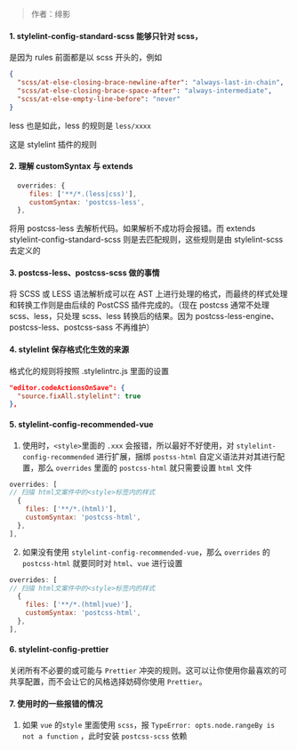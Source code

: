 > 作者：绯影

#### 1. stylelint-config-standard-scss 能够只针对 scss，

是因为 rules 前面都是以 scss 开头的，例如

```json
{
  "scss/at-else-closing-brace-newline-after": "always-last-in-chain",
  "scss/at-else-closing-brace-space-after": "always-intermediate",
  "scss/at-else-empty-line-before": "never"
}
```

less 也是如此，less 的规则是 `less/xxxx`

这是 stylelint 插件的规则

#### 2. 理解 customSyntax 与 extends

```js
  overrides: {
     files: ['**/*.(less|css)'],
     customSyntax: 'postcss-less',
  },
```

将用 postcss-less 去解析代码。如果解析不成功将会报错。而 extends stylelint-config-standard-scss 则是去匹配规则，这些规则是由 stylelint-scss 去定义的

#### 3. postcss-less、postcss-scss 做的事情

将 SCSS 或 LESS 语法解析成可以在 AST 上进行处理的格式，而最终的样式处理和转换工作则是由后续的 PostCSS 插件完成的。（现在 postcss 通常不处理 scss、less，只处理 scss、less 转换后的结果。因为 postcss-less-engine、postcss-less、postcss-sass 不再维护）

#### 4. stylelint 保存格式化生效的来源

格式化的规则将按照 .stylelintrc.js 里面的设置

```json
"editor.codeActionsOnSave": {
  "source.fixAll.stylelint": true
},
```

#### 5. stylelint-config-recommended-vue

1. 使用时，`<style>`里面的 `.xxx` 会报错，所以最好不好使用，对 `stylelint-config-recommended` 进行扩展，捆绑 `postss-html` 自定义语法并对其进行配置，那么 `overrides` 里面的 `postcss-html` 就只需要设置 `html` 文件

```js
overrides: [
// 扫描 html文案件中的<style>标签内的样式
  {
    files: ['**/*.(html)'],
    customSyntax: 'postcss-html',
  },
],
```

2. 如果没有使用 `stylelint-config-recommended-vue`，那么 `overrides` 的 `postcss-html` 就要同时对 `html`、`vue` 进行设置

```js
overrides: [
// 扫描 html文案件中的<style>标签内的样式
  {
    files: ['**/*.(html|vue)'],
    customSyntax: 'postcss-html',
  },
],
```

#### 6. stylelint-config-prettier

关闭所有不必要的或可能与 `Prettier` 冲突的规则。这可以让你使用你最喜欢的可共享配置，而不会让它的风格选择妨碍你使用 `Prettier`。

#### 7. 使用时的一些报错的情况

1. 如果 `vue` 的`style` 里面使用 `scss`，报 `TypeError: opts.node.rangeBy is not a function` ，此时安装 `postcss-scss` 依赖
